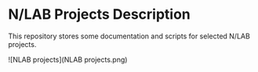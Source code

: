 # N/LAB Projects Description

This repository stores some documentation and scripts for selected N/LAB projects.

![NLAB projects](NLAB projects.png)
